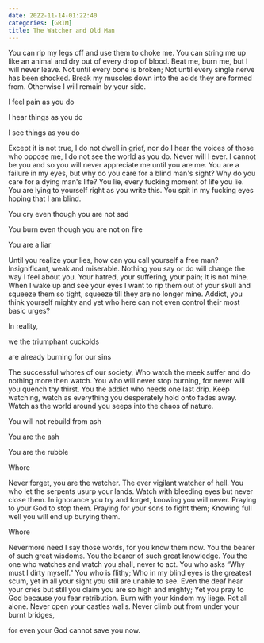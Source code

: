 ```yaml
---
date: 2022-11-14-01:22:40
categories: [GRIM]
title: The Watcher and Old Man
--- 
```


You can rip my legs off and use them to choke me. You can string me up like an animal and dry out of every drop of blood.
Beat me, burn me, but I will never leave. Not until every bone is broken; Not until every single nerve has been shocked. 
Break my muscles down into the acids they are formed from. Otherwise I will remain by your side.

I feel pain as you do

I hear things as you do

I see things as you do

Except it is not true, I do not dwell in grief, nor do I hear the voices of those who oppose me, I do not see the world as you do. 
Never will I ever. I cannot be you and so you will never appreciate me until you are me.
You are a failure in my eyes, but why do you care for a blind man's sight?
Why do you care for a dying man's life?
You lie, every fucking moment of life you lie.
You are lying to yourself right as you write this. You spit in my fucking eyes hoping that I am blind.

You cry even though you are not sad

You burn even though you are not on fire

You are a liar

Until you realize your lies, how can you call yourself a free man?
Insignificant, weak and miserable. Nothing you say or do will change the way I feel about you.
Your hatred, your suffering, your pain; It is not mine.
When I wake up and see your eyes I want to rip them out of your skull and squeeze them so tight, squeeze till they are no longer mine.
Addict, you think yourself mighty and yet who here can not even control their most basic urges?

In reality,

we the triumphant cuckolds

are already burning for our sins

The successful whores of our society, Who watch the meek suffer and do nothing more then watch.
You who will never stop burning, for never will you quench thy thirst. You the addict who needs one last drip.
Keep watching, watch as everything you desperately hold onto fades away. Watch as the world around you seeps into the chaos of nature. 

You will not rebuild from ash

You are the ash

You are the rubble

Whore

Never forget, you are the watcher. The ever vigilant watcher of hell.
You who let the serpents usurp your lands. 
Watch with bleeding eyes but never close them. In ignorance you try and forget, knowing you will never.
Praying to your God to stop them. Praying for your sons to fight them;
Knowing full well you will end up burying them.

Whore

Nevermore need I say those words, for you know them now.
You the bearer of such great wisdoms. You the bearer of such great knowledge.
You the one who watches and watch you shall, never to act.
You who asks “Why must I dirty myself."
You who is flithy; Who in my blind eyes is the greatest scum, yet in all your sight you still are unable to see.
Even the deaf hear your cries but still you claim you are so high and mighty; Yet you pray to God because you fear retribution.
Burn with your kindom my liege. Rot all alone. Never open your castles walls. Never climb out from under your burnt bridges, 


for even your God cannot save you now.
